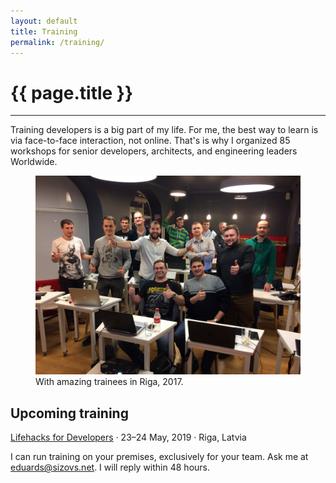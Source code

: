 ```yaml
---
layout: default
title: Training
permalink: /training/
---
```


# {{ page.title }}
<hr>

Training developers is a big part of my life. For me, the best way to learn is via face-to-face interaction, not online. That's is why I organized 85 workshops for senior developers, architects, and engineering leaders Worldwide.

<figure>
<img src="/images/training.jpg">
<figcaption>With amazing trainees in Riga, 2017.</figcaption>
</figure>

## Upcoming training

[Lifehacks for Developers](https://lifehack.engineering) · 23–24 May, 2019 · Riga, Latvia

I can run training on your premises, exclusively for your team. Ask me at [eduards@sizovs.net](mailto:eduards@sizovs.net). I will reply within 48 hours.
